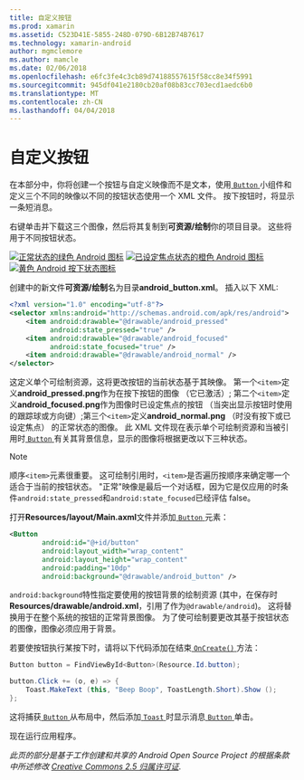 ```yaml
---
title: 自定义按钮
ms.prod: xamarin
ms.assetid: C523D41E-5855-248D-079D-6B12B74B7617
ms.technology: xamarin-android
author: mgmclemore
ms.author: mamcle
ms.date: 02/06/2018
ms.openlocfilehash: e6fc3fe4c3cb89d74188557615f58cc8e34f5991
ms.sourcegitcommit: 945df041e2180cb20af08b83cc703ecd1aedc6b0
ms.translationtype: MT
ms.contentlocale: zh-CN
ms.lasthandoff: 04/04/2018
---
```

# <a name="custom-button"></a>自定义按钮

在本部分中，你将创建一个按钮与自定义映像而不是文本，使用[ `Button` ](https://developer.xamarin.com/api/type/Android.Widget.Button/)小组件和定义三个不同的映像以不同的按钮状态使用一个 XML 文件。 按下按钮时，将显示一条短消息。

右键单击并下载这三个图像，然后将其复制到**可资源/绘制**你的项目目录。 这些将用于不同按钮状态。

 [![正常状态的绿色 Android 图标](custom-button-images/android-normal.png)](custom-button-images/android-normal.png#lightbox) [![已设定焦点状态的橙色 Android 图标](custom-button-images/android-focused.png)](custom-button-images/android-focused.png#lightbox) [![黄色 Android 按下状态图标](custom-button-images/android-pressed.png)](custom-button-images/android-pressed.png#lightbox)

创建中的新文件**可资源/绘制**名为目录**android_button.xml**。 插入以下 XML:

```xml
<?xml version="1.0" encoding="utf-8"?>
<selector xmlns:android="http://schemas.android.com/apk/res/android">
    <item android:drawable="@drawable/android_pressed"
          android:state_pressed="true" />
    <item android:drawable="@drawable/android_focused"
          android:state_focused="true" />
    <item android:drawable="@drawable/android_normal" />
</selector>
```

这定义单个可绘制资源，这将更改按钮的当前状态基于其映像。 第一个`<item>`定义**android_pressed.png**作为在按下按钮的图像 （它已激活）; 第二个`<item>`定义**android_focused.png**作为图像时已设定焦点的按钮 （当突出显示按钮时使用的跟踪球或方向键）;第三个`<item>`定义**android_normal.png** （时没有按下或已设定焦点） 的正常状态的图像。 此 XML 文件现在表示单个可绘制资源和当被引用时[ `Button` ](https://developer.xamarin.com/api/type/Android.Widget.Button/)有关其背景信息，显示的图像将根据更改以下三种状态。


> [!NOTE]
> 顺序`<item>`元素很重要。 这可绘制引用时，`<item>`是否遍历按顺序来确定哪一个适合于当前的按钮状态。
> "正常"映像是最后一个对话框，因为它是仅应用的时条件`android:state_pressed`和`android:state_focused`已经评估 false。

打开**Resources/layout/Main.axml**文件并添加[ `Button` ](https://developer.xamarin.com/api/type/Android.Widget.Button/)元素：

```xml
<Button
        android:id="@+id/button"
        android:layout_width="wrap_content"
        android:layout_height="wrap_content"
        android:padding="10dp"
        android:background="@drawable/android_button" />
```

`android:background`特性指定要使用的按钮背景的绘制资源 (其中，在保存时**Resources/drawable/android.xml**，引用了作为`@drawable/android`)。 这将替换用于在整个系统的按钮的正常背景图像。 为了使可绘制要更改其基于按钮状态的图像，图像必须应用于背景。

若要使按钮执行某按下时，请将以下代码添加在结束[ `OnCreate()` ](https://developer.xamarin.com/api/member/Android.App.Activity.OnCreate/p/Android.OS.Bundle/Android.OS.PersistableBundle/)方法：

```csharp
Button button = FindViewById<Button>(Resource.Id.button);

button.Click += (o, e) => {
    Toast.MakeText (this, "Beep Boop", ToastLength.Short).Show ();
};
```

这将捕获[ `Button` ](https://developer.xamarin.com/api/type/Android.Widget.Button/)从布局中，然后添加[ `Toast` ](https://developer.xamarin.com/api/type/Android.Widget.Toast/)时显示消息[ `Button` ](https://developer.xamarin.com/api/type/Android.Widget.Button/)单击。

现在运行应用程序。


*此页的部分是基于工作创建和共享的 Android Open Source Project 的根据条款中所述修改*
[*Creative Commons 2.5 归属许可证*](http://creativecommons.org/licenses/by/2.5/).
